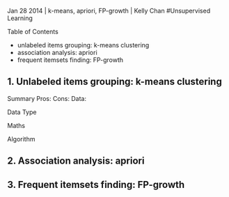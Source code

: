 Jan 28 2014 | k-means, apriori, FP-growth | Kelly Chan
#Unsupervised Learning

Table of Contents
- unlabeled items grouping: k-means clustering
- association analysis: apriori
- frequent itemsets finding: FP-growth

## 1. Unlabeled items grouping: k-means clustering
Summary
Pros:
Cons:
Data:

Data Type  

Maths  

Algorithm  



## 2. Association analysis: apriori
## 3. Frequent itemsets finding: FP-growth
